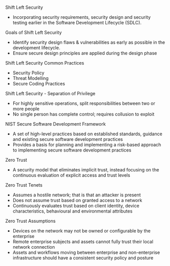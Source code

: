 
Shift Left Security
- Incorporating security requirements, security design and security testing earlier in the Software Development Lifecycle (SDLC).

Goals of Shift Left Security
- Identify security design flaws & vulnerabilities as early as possible in the development lifecycle.
- Ensure secure design principles are applied during the design phase

Shift Left Security Common Practices
- Security Policy
- Threat Modelling
- Secure Coding Practices

Shift Left Security - Separation of Privilege
- For highly sensitive operations, split responsibilities between two or more people
- No single person has complete control; requires collusion to exploit

NIST Secure Software Development Framework
- A set of high-level practices based on established standards, guidance and existing secure software development practices
- Provides a basis for planning and implementing a risk-based approach to implementing secure software development practices

Zero Trust
- A security model that eliminates implicit trust, instead focusing on the continuous evaluation of explicit access and trust levels

Zero Trust Tenets
- Assumes a hostile network; that is that an attacker is present
- Does not assume trust based on granted access to a network
- Continuously evaluates trust based on client identity, device characteristics, behavioural and environmental attributes

Zero Trust Assumptions
- Devices on the network may not be owned or configurable by the enterprise
- Remote enterprise subjects and assets cannot fully trust their local network connection
- Assets and workflows moving between enterprise and non-enterprise infrastructure should have a consistent security policy and posture